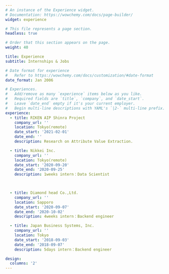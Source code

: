```yaml
---
# An instance of the Experience widget.
# Documentation: https://wowchemy.com/docs/page-builder/
widget: experience

# This file represents a page section.
headless: true

# Order that this section appears on the page.
weight: 40

title: Experience
subtitle: Internships & Jobs

# Date format for experience
#   Refer to https://wowchemy.com/docs/customization/#date-format
date_format: Jan 2006

# Experiences.
#   Add/remove as many `experience` items below as you like.
#   Required fields are `title`, `company`, and `date_start`.
#   Leave `date_end` empty if it's your current employer.
#   Begin multi-line descriptions with YAML's `|2-` multi-line prefix.
experience:
  - title: RIKEN AIP Shinra Project
    company_url: ''
    location: Tokyo(remote)
    date_start: '2021-02-01'
    date_end: ''
    description: Research on Attribute Value Extraction.

  - title: Nikkei Inc.
    company_url: ''
    location: Tokyo(remote)
    date_start: '2020-09-20'
    date_end: '2020-09-25'
    description: 1weeks intern：Data Scientist


        
  - title: Diamond head Co.,Ltd.
    company_url: ''
    location: Sapporo
    date_start: '2020-09-07'
    date_end: '2020-10-02'
    description: 4weeks intern：Backend engineer

  - title: Japan Business Systems, Inc.
    company_url: ''
    location: Tokyo
    date_start: '2018-09-03'
    date_end: '2018-09-07'
    description: 5days intern：Backend engineer

design:
  columns: '2'
---
```

